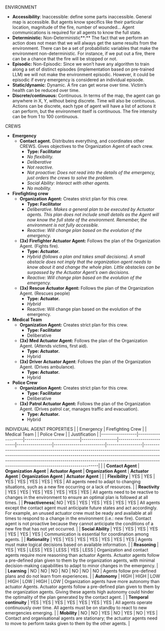 ENVIRONMENT

- **Accessibility**: Inaccessible: define some parts inaccessible. General map is accessible. But agents know specifics like their particular location, magnitude of the fire, number of wounded… Agent communications is required for all agents to know the full state.  
- **Deterministic:** Non-Deterministic**:** The fact that we perform an action does not mean that we will always get the same results from the environment. There can be a set of probabilistic variables that make the environment non-deterministic. For instance, if we put out a fire, there can be a chance that the fire will be stopped or not.  
- **Episodic:** Non-Episodic: Since we won’t have any algorithm to train along a set of distinct episodes (implementation based on pre-trained LLM) we will not make the environment episodic. However, it could be episodic if every emergency is considered an individual episode.  
- **Static/dynamic**: Dynamic. A fire can get worse over time. Victim’s health can be reduced over time.  
- **Discrete/continuous:** Continuous. In terms of the map, the agent can go anywhere in X, Y, without being discrete. Time will also be continuous. Actions can be discrete, each type of agent will have a list of actions it can perform, but the environment itself is continuous. The fire intensity can be from 1 to 100 continuous.

CREWS

- **Emergency**  
  - **Contact agent.** Distributes everything, and coordinates other CREWS. Gives objectives to the Organization Agent of each crew.  
    - **Type: Facilitator**  
    - *No flexibility.*  
    - *Deliberative*  
    - *Not reactive.*  
    - *Not proactive: Does not read into the details of the emergency, just orders the crews to solve the problem.*  
    - *Social Ability: Interact with other agents.*  
    - *No mobility.*  
- **Firefighting crew**  
  - **Organization Agent:** Creates strict plan for this crew.  
    - **Type: Facilitator**  
    - *Deliberative. Makes a general plan to be executed by Actuator agents. This plan does not include small details as the Agent will now know the full state of the environment. Remember, the environment is not fully accessible.*  
    - *Reactive: Will change plan based on the evolution of the emergency.*  
  - **(3x) Firefighter Actuator Agent:** Follows the plan of the Organization Agent. (Fights fire).  
    - **Type: Actuator.**  
    - *Hybrid (follows a plan and takes small decisions). A small obstacle does not imply that the organization agent needs to know about it and change the whole plan. Little obstacles can be surpassed by the Actuator Agent’s own decisions.*  
    - *Reactive: Will change plan based on the evolution of the emergency.*  
  - **(3x) Rescue Actuator Agent:** Follows the plan of the Organization Agent. (Rescues people)  
    - **Type: Actuator.**  
    - *Hybrid*  
    - Reactive: Will change plan based on the evolution of the emergency.  
- **Medical Team**  
  - **Organization Agent:** Creates strict plan for this crew.  
    - **Type: Facilitator**  
    - Deliberative  
  - **(3x) Med Actuator Agent:** Follows the plan of the Organization Agent. (Attends victims, first aid).  
    - **Type: Actuator.**  
    - Hybrid  
  - **(3x) Driver Actuator Agent**: Follows the plan of the Organization Agent. (Drives ambulance).  
    - **Type: Actuator.**  
    - Hybrid
- **Police Crew**  
  - **Organization Agent:** Creates strict plan for this crew.  
    - **Type: Facilitator**  
    - Deliberative  
  - **(3x) Patrol Actuator Agent:** Follows the plan of the Organization Agent. (Drives patrol car, manages traffic and evacuation).  
    - **Type: Actuator.**  
    - Hybrid  

INDIVIDUAL AGENT PROPERTIES
|                  | Emergency          | Firefighting Crew          |                  | Medical Team            |                  | Police Crew              |                  | Justification                                                                                                                                                                                                                                                                                    |
|------------------|--------------------|----------------------------|------------------|--------------------------|------------------|--------------------------|------------------|-------------------------------------------------------------------------------------------------------------------------------------------------------------------------------------------------------------------------------------------------------------------------------------------------|
|                  | **Contact Agent**  | **Organization Agent**     | **Actuator Agent** | **Organization Agent**   | **Actuator Agent** | **Organization Agent**   | **Actuator Agent** |                                                                                                                                                                                                                                                                                                 |
| **Flexibility**  | YES                | YES                        | YES              | YES                      | YES              | YES                      | YES              | All agents need to adapt to changing situations, such as a new fire occurring or a lack of resources.                                                                                                                                                    |
| **Reactivity**   | YES                | YES                        | YES              | YES                      | YES              | YES                      | YES              | All agents need to be reactive to changes in the environment to ensure an optimal plan is followed at all times.                                                                                                                                         |
| **Proactiveness**| NO                 | YES                        | YES              | YES                      | YES              | YES                      | YES              | All agents except the contact agent must anticipate future states and act accordingly. For example, an unused actuator crew must be ready and available at all times to respond to a change in the environment (i.e.: new fire). Contact agent is not proactive because they cannot anticipate the conditions of a new fire that has not yet occurred. |
| **Social Ability** | YES             | YES                        | YES              | YES                      | YES              | YES                      | YES              | Communication is essential for coordination among agents.                                                                                                                                                                                                                                                                                  |
| **Rationality**  | YES                | YES                        | YES              | YES                      | YES              | YES                      | YES              | Agents must make logical decisions based on available information.                                                                                                                                                                                                                                                                       |
| **Reasoning**    | YES                | YES                        | LESS             | YES                      | LESS             | YES                      | LESS             | Organization and contact agents require more reasoning than actuator Agents. Actuator agents follow a pre-defined plan given to them by the organization agents, with minimal decision-making capabilities to adapt to minor changes in the emergency.                                      |
| **Learning**     | NO                 | NO                         | NO               | NO                       | NO               | NO                       | NO               | Agents follow pre-defined plans and do not learn from experiences.                                                                                                                                                                                                                                                                      |
| **Autonomy**     | HIGH               | HIGH                       | LOW              | HIGH                     | LOW              | HIGH                     | LOW              | Organization agents have more autonomy than actuator Agents. Actuator agents follow a pre-defined plan given to them by the organization agents. Giving these agents high autonomy could hinder the optimality of the plan generated by the contact agent.                                 |
| **Temporal continuity** | YES        | YES                        | YES              | YES                      | YES              | YES                      | YES              | All agents operate continuously over time. All agents must be on standby to react to new emergencies emerging.                                                                                                                                                                                     |
| **Mobility**     | NO                 | NO                         | YES              | NO                       | YES              | NO                       | YES              | Contact and organisational agents are stationary; the actuator agents need to move to perform tasks given to them by the other agents.                                                                                                                                                                                                                                                                      |
